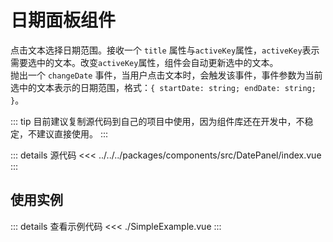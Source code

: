 <script lang="ts" setup>
import SimpleExample from './SimpleExample.vue'
</script>
# 日期面板组件

点击文本选择日期范围。接收一个 `title` 属性与`activeKey`属性，`activeKey`表示需要选中的文本。改变`activeKey`属性，组件会自动更新选中的文本。  
抛出一个 `changeDate` 事件，当用户点击文本时，会触发该事件，事件参数为当前选中的文本表示的日期范围，格式：`{ startDate: string; endDate: string; }`。

::: tip
目前建议复制源代码到自己的项目中使用，因为组件库还在开发中，不稳定，不建议直接使用。
:::  

::: details 源代码
<<< ../../../packages/components/src/DatePanel/index.vue
:::

## 使用实例

<SimpleExample />

::: details 查看示例代码
<<< ./SimpleExample.vue
:::
